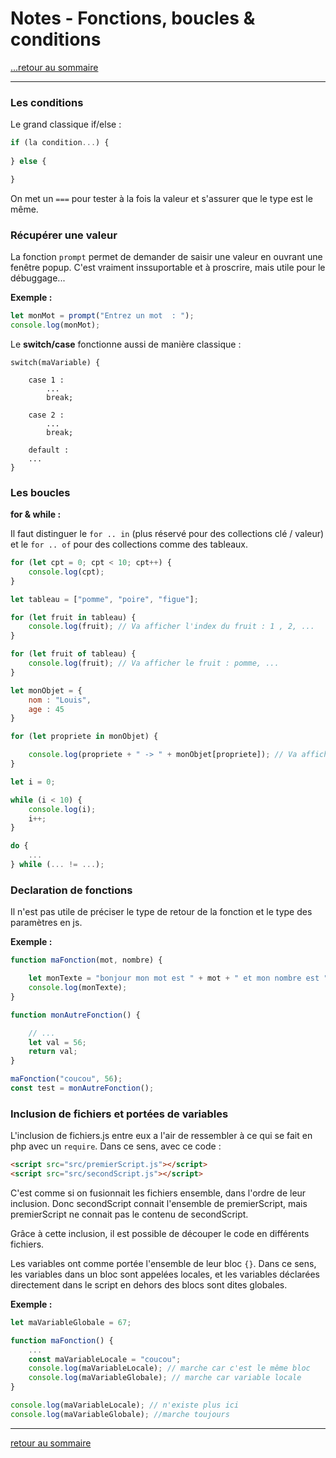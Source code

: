 # Notes - Fonctions, boucles & conditions

[...retour au sommaire](../sommaire.md)

---



### Les conditions

Le grand classique if/else :

```js
if (la condition...) {
    
} else {

}
```

On met un `===` pour tester à la fois la valeur et s'assurer que le type est le même.

### Récupérer une valeur

La fonction `prompt` permet de demander de saisir une valeur en ouvrant une fenêtre popup. C'est vraiment inssuportable et à proscrire, mais utile pour le débuggage...

**Exemple :**

```js
let monMot = prompt("Entrez un mot  : ");
console.log(monMot);
```

Le **switch/case** fonctionne aussi de manière classique :

```
switch(maVariable) {

    case 1 :
        ...
        break;
    
    case 2 : 
        ...
        break;

    default :
    ...
}
```

### Les boucles

**for & while :**

Il faut distinguer le `for .. in` (plus réservé pour des collections clé / valeur) et le `for .. of` pour des collections comme des tableaux.

```js
for (let cpt = 0; cpt < 10; cpt++) {
    console.log(cpt);
}

let tableau = ["pomme", "poire", "figue"];

for (let fruit in tableau) {
    console.log(fruit); // Va afficher l'index du fruit : 1 , 2, ...
}

for (let fruit of tableau) {
    console.log(fruit); // Va afficher le fruit : pomme, ...
}

let monObjet = {
    nom : "Louis", 
    age : 45
}

for (let propriete in monObjet) {

    console.log(propriete + " -> " + monObjet[propriete]); // Va afficher nom -> Louis, puis age -> 45
}

let i = 0;

while (i < 10) {
    console.log(i);
    i++;
}

do {
    ...
} while (... != ...);
```

### Declaration de fonctions

Il n'est pas utile de préciser le type de retour de la fonction et le type des paramètres en js.

**Exemple :**

```js
function maFonction(mot, nombre) {

    let monTexte = "bonjour mon mot est " + mot + " et mon nombre est " + nombre + ".";
    console.log(monTexte); 
}

function monAutreFonction() {

    // ...
    let val = 56;
    return val;
}

maFonction("coucou", 56);
const test = monAutreFonction();
```

### Inclusion de fichiers et portées de variables

L'inclusion de fichiers.js entre eux a l'air de ressembler à ce qui se fait en php avec un `require`.
Dans ce sens, avec ce code :

```html
<script src="src/premierScript.js"></script>
<script src="src/secondScript.js"></script>
```

C'est comme si on fusionnait les fichiers ensemble, dans l'ordre de leur inclusion. Donc secondScript connait l'ensemble de premierScript, mais premierScript ne connait pas le contenu de secondScript.

Grâce à cette inclusion, il est possible de découper le code en différents fichiers.

Les variables ont comme portée l'ensemble de leur bloc `{}`. Dans ce sens, les variables dans un bloc sont appelées locales, et les variables déclarées directement dans le script en dehors des blocs sont dites globales.

**Exemple :**

```js
let maVariableGlobale = 67;

function maFonction() {
    ...
    const maVariableLocale = "coucou";
    console.log(maVariableLocale); // marche car c'est le même bloc
    console.log(maVariableGlobale); // marche car variable locale
}

console.log(maVariableLocale); // n'existe plus ici
console.log(maVariableGlobale); //marche toujours
```

---

[retour au sommaire](../sommaire.md)
